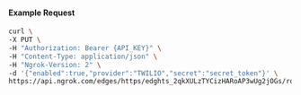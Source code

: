 <!-- Code generated for API Clients. DO NOT EDIT. -->

#### Example Request

```bash
curl \
-X PUT \
-H "Authorization: Bearer {API_KEY}" \
-H "Content-Type: application/json" \
-H "Ngrok-Version: 2" \
-d '{"enabled":true,"provider":"TWILIO","secret":"secret_token"}' \
https://api.ngrok.com/edges/https/edghts_2qkXULzTYCizHARoAP3wUg2jOGs/routes/edghtsrt_2qkXUNUdrFXk48cJLG1ARJd4kq9/webhook_verification
```
